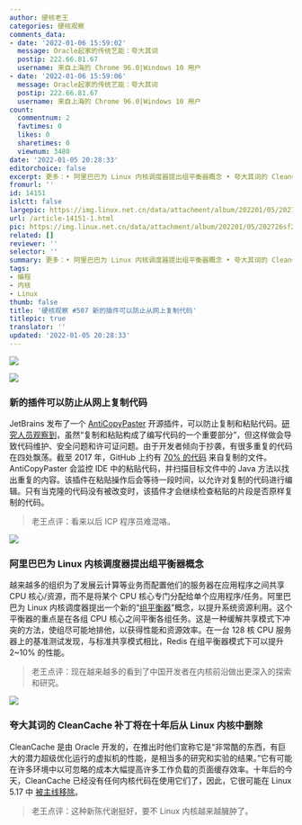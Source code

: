 ```yaml
---
author: 硬核老王
categories: 硬核观察
comments_data:
- date: '2022-01-06 15:59:02'
  message: Oracle起家的传统艺能：夸大其词
  postip: 222.66.81.67
  username: 来自上海的 Chrome 96.0|Windows 10 用户
- date: '2022-01-06 15:59:06'
  message: Oracle起家的传统艺能：夸大其词
  postip: 222.66.81.67
  username: 来自上海的 Chrome 96.0|Windows 10 用户
count:
  commentnum: 2
  favtimes: 0
  likes: 0
  sharetimes: 0
  viewnum: 3480
date: '2022-01-05 20:28:33'
editorchoice: false
excerpt: 更多：• 阿里巴巴为 Linux 内核调度器提出组平衡器概念 • 夸大其词的 CleanCache 补丁将在十年后从 Linux 内核中删除
fromurl: ''
id: 14151
islctt: false
largepic: https://img.linux.net.cn/data/attachment/album/202201/05/202726sf2ph3j7hfh3077h.jpg
url: /article-14151-1.html
pic: https://img.linux.net.cn/data/attachment/album/202201/05/202726sf2ph3j7hfh3077h.jpg.thumb.jpg
related: []
reviewer: ''
selector: ''
summary: 更多：• 阿里巴巴为 Linux 内核调度器提出组平衡器概念 • 夸大其词的 CleanCache 补丁将在十年后从 Linux 内核中删除
tags:
- 编程
- 内核
- Linux
thumb: false
title: '硬核观察 #507 新的插件可以防止从网上复制代码'
titlepic: true
translator: ''
updated: '2022-01-05 20:28:33'
---
```


![](/data/attachment/album/202201/05/202726sf2ph3j7hfh3077h.jpg)


![](/data/attachment/album/202201/05/202733a6gaa0seb66803ns.jpg)


### 新的插件可以防止从网上复制代码


JetBrains 发布了一个 [AntiCopyPaster](https://github.com/JetBrains-Research/anti-copy-paster) 开源插件，可以防止复制和粘贴代码。[研究人员观察到](https://arxiv.org/abs/2112.15230)，虽然“复制和粘贴构成了编写代码的一个重要部分”，但这样做会导致代码维护、安全问题和许可证问题。由于开发者倾向于抄袭，有很多重复的代码在四处飘荡。截至 2017 年，GitHub 上约有 [70% 的代码](https://www.theregister.com/2017/11/21/github_duplicate_code/) 来自复制的文件。AntiCopyPaster 会监控 IDE 中的粘贴代码，并扫描目标文件中的 Java 方法以找出重复的内容。该插件在粘贴操作后会等待一段时间，以允许对复制的代码进行编辑。只有当克隆的代码没有被改变时，该插件才会继续检查粘贴的片段是否原样复制的代码。



> 
> 老王点评：看来以后 ICP 程序员难混咯。
> 
> 
> 


![](/data/attachment/album/202201/05/202747q9wfiiwcwgzucw2v.jpg)


### 阿里巴巴为 Linux 内核调度器提出组平衡器概念


越来越多的组织为了发展云计算等业务而配置他们的服务器在应用程序之间共享 CPU 核心/资源，而不是将某个 CPU 核心专门分配给单个应用程序/任务。阿里巴巴为 Linux 内核调度器提出一个新的“[组平衡器](https://lore.kernel.org/lkml/98f41efd-74b2-198a-839c-51b785b748a6@linux.alibaba.com/)”概念，以提升系统资源利用。这个平衡器的重点是在各组 CPU 核心之间平衡各组任务。这是一种缓解共享模式下冲突的方法，使组尽可能地排他，以获得性能和资源效率。在一台 128 核 CPU 服务器上的基准测试发现，与标准共享模式相比，Redis 在组平衡器模式下可以提升 2~10% 的性能。



> 
> 老王点评：现在越来越多的看到了中国开发者在内核前沿做出更深入的探索和研究。
> 
> 
> 


![](/data/attachment/album/202201/05/202809uqvouxheylmvhywc.jpg)


### 夸大其词的 CleanCache 补丁将在十年后从 Linux 内核中删除


CleanCache 是由 Oracle 开发的，在推出时他们宣称它是“非常酷的东西，有巨大的潜力超级优化运行的虚拟机的性能，是相当多的研究和实验的结果。”它有可能在许多环境中以可忽略的成本大幅提高许多工作负载的页面缓存效率。十年后的今天，CleanCache 已经没有任何内核代码在使用它们了，因此，它很可能在 Linux 5.17 中 [被主线移除](https://www.phoronix.com/scan.php?page=news_item&px=Linux-Cleancache-EOL)。



> 
> 老王点评：这种新陈代谢挺好，要不 Linux 内核越来越臃肿了。
> 
> 
>